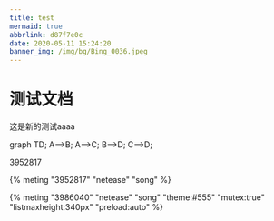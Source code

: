 ```yaml
---
title: test
mermaid: true
abbrlink: d87f7e0c
date: 2020-05-11 15:24:20
banner_img: /img/bg/Bing_0036.jpeg
---
```




# 测试文档
这是新的测试aaaa

<div class="mermaid"> 
graph TD;
    A-->B;
    A-->C;
    B-->D;
    C-->D;
</div>





3952817



{% meting "3952817" "netease" "song" %}

{% meting "3986040" "netease" "song" "theme:#555" "mutex:true" "listmaxheight:340px" "preload:auto" %} 